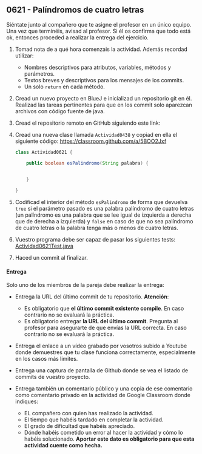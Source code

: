 ## 0621 - Palíndromos de cuatro letras

Siéntate junto al compañero que te asigne el profesor en un único equipo. Una vez que terminéis, avisad al profesor. Si él os confirma que todo está ok, entonces proceded a realizar la entrega del ejercicio.

1. Tomad nota de a qué hora comenzais la actividad. Además recordad utilizar:
   * Nombres descriptivos para atributos, variables, métodos y parámetros.
   * Textos breves y descriptivos para los mensajes de los commits.
   * Un solo `return` en cada método.

2. Cread un nuevo proyecto en BlueJ e inicializad un repositorio git en él. Realizad las tareas pertinentes para que en los commit solo aparezcan archivos con código fuente de java.

3. Cread el repositorio remoto en GitHub siguiendo este link: 
   
2. Cread una nueva clase llamada `Actividad0438` y copiad en ella el siguiente código: https://classroom.github.com/a/5BOO2Jxf

      ```java
      class Actividad0621 {
      
          public boolean esPalindromo(String palabra) {
    
  
          } 
          
      }
      ```



4. Codificad el interior del método `esPalindromo` de forma que devuelva `true` si el parámetro pasado es una palabra palíndromo de cuatro letras (un palíndromo es una palabra que se lee igual de izquierda a derecha que de derecha a izquierda) y `false` en caso de que no sea palíndromo de cuatro letras o la palabra tenga más o menos de cuatro letras. 
  
5. Vuestro programa debe ser capaz de pasar los siguientes tests: [Actividad0621Test.java](Actividad0621Test.java)

5. Haced un commit al finalizar.


#### Entrega

Solo uno de los miembros de la pareja debe realizar la entrega:

* Entrega la URL del último commit de tu repositorio. __Atención__: 
  * Es obligatorio que __el último commit existente compile__. En caso contrario no se evaluará la práctica.
  * Es obligatorio entregar __la URL del último commit__. Pregunta al profesor para asegurarte de que envías la URL correcta. En caso contrario no se evaluará la práctica. 
  
* Entrega el enlace a un vídeo grabado por vosotros subido a Youtube donde demuestres que tu clase funciona correctamente, especialmente en los casos más limites.

* Entrega una captura de pantalla de Github donde se vea el listado de commits de vuestro proyecto.

* Entrega también un comentario público y una copia de ese comentario como comentario privado en la actividad de Google Classroom donde indiques:
    - EL compañero con quien has realizado la actividad.
    - El tiempo que habéis tardado en completar la actividad.
    - El grado de dificultad que habéis apreciado.
    - Dónde habéis cometido un error al hacer la actividad y cómo lo habéis solucionado. **Aportar este dato es obligatorio para que esta actividad cuente como hecha.**
    
